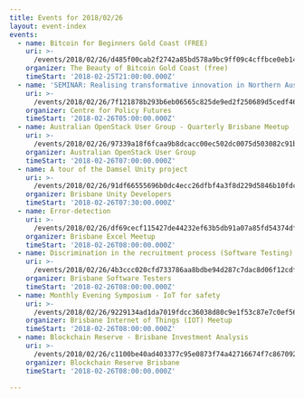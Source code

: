 ```yaml
---
title: Events for 2018/02/26
layout: event-index
events:
  - name: Bitcoin for Beginners Gold Coast (FREE)
    uri: >-
      /events/2018/02/26/d485f00cab2f2742a85bd578a9bc9ff09c4cffbce0eb14b1e5231a139dfe459a
    organizer: The Beauty of Bitcoin Gold Coast (free)
    timeStart: '2018-02-25T21:00:00.000Z'
  - name: 'SEMINAR: Realising transformative innovation in Northern Australia'
    uri: >-
      /events/2018/02/26/7f121878b293b6eb06565c825de9ed2f250689d5cedf461719fa6b0253468a7e
    organizer: Centre for Policy Futures
    timeStart: '2018-02-26T05:00:00.000Z'
  - name: Australian OpenStack User Group - Quarterly Brisbane Meetup
    uri: >-
      /events/2018/02/26/97339a18f6fcaa9b8dcacc00ec502dc0075d503082c91bf1deb7065422df8457
    organizer: Australian OpenStack User Group
    timeStart: '2018-02-26T07:00:00.000Z'
  - name: A tour of the Damsel Unity project
    uri: >-
      /events/2018/02/26/91df66555696b0dc4ecc26dfbf4a3f8d229d5846b10fdc37f3a3d4a85781086a
    organizer: Brisbane Unity Developers
    timeStart: '2018-02-26T07:30:00.000Z'
  - name: Error-detection
    uri: >-
      /events/2018/02/26/df69cecf115427de44232ef63b5db91a07a85fd54374dfe6b6232f26eb0f5f27
    organizer: Brisbane Excel Meetup
    timeStart: '2018-02-26T08:00:00.000Z'
  - name: Discrimination in the recruitment process (Software Testing)
    uri: >-
      /events/2018/02/26/4b3ccc020cfd733786aa8bdbe94d287c7dac8d06f12cdf02a7ba6aa752ef6ca7
    organizer: Brisbane Software Testers
    timeStart: '2018-02-26T08:00:00.000Z'
  - name: Monthly Evening Symposium - IoT for safety
    uri: >-
      /events/2018/02/26/9229134ad1da7019fdcc36038d80c9e1f53c87e7c0ef5687b6633f238bbe7e7c
    organizer: Brisbane Internet of Things (IOT) Meetup
    timeStart: '2018-02-26T08:00:00.000Z'
  - name: Blockchain Reserve - Brisbane Investment Analysis
    uri: >-
      /events/2018/02/26/c1100be40ad403377c95e0873f74a42716674f7c8670924368ffed3f4a1e15d1
    organizer: Blockchain Reserve Brisbane
    timeStart: '2018-02-26T08:00:00.000Z'

---
```

